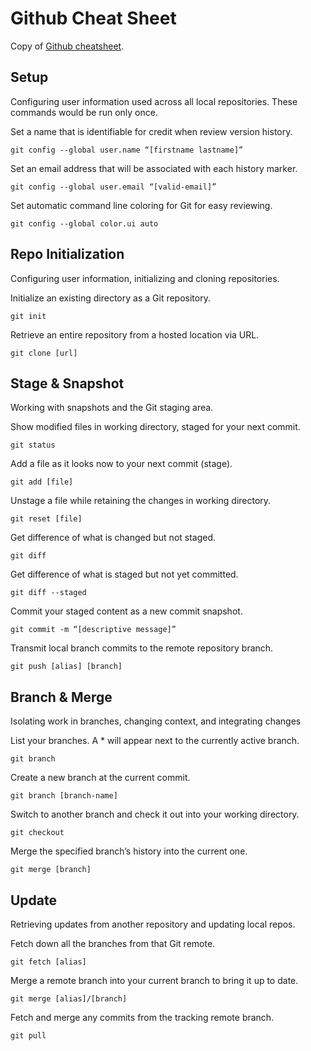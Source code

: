 # Github Cheat Sheet
Copy of [Github cheatsheet](https://education.github.com/git-cheat-sheet-education.pdf).

## Setup
Configuring user information used across all local repositories. These
commands would be run only once.

Set a name that is identifiable for credit when review version history.
```
git config --global user.name “[firstname lastname]”
```

Set an email address that will be associated with each history marker.
```
git config --global user.email “[valid-email]”
```

Set automatic command line coloring for Git for easy reviewing.
```
git config --global color.ui auto
```

## Repo Initialization
Configuring user information, initializing and cloning repositories.

Initialize an existing directory as a Git repository.
```
git init
```

Retrieve an entire repository from a hosted location via URL.
```
git clone [url]
```

## Stage & Snapshot
Working with snapshots and the Git staging area.

Show modified files in working directory, staged for your next commit.
```
git status
```

Add a file as it looks now to your next commit (stage).
```
git add [file]
```

Unstage a file while retaining the changes in working directory.
```
git reset [file]
```

Get difference of what is changed but not staged.
```
git diff
```

Get difference of what is staged but not yet committed.
```
git diff --staged
```

Commit your staged content as a new commit snapshot.
```
git commit -m “[descriptive message]”
```

Transmit local branch commits to the remote repository branch.
```
git push [alias] [branch]
```

## Branch & Merge
Isolating work in branches, changing context, and integrating changes

List your branches. A * will appear next to the currently active branch.
```
git branch
```

Create a new branch at the current commit.
```
git branch [branch-name]
```

Switch to another branch and check it out into your working directory.
```
git checkout
```

Merge the specified branch’s history into the current one.
```
git merge [branch]
```

## Update
Retrieving updates from another repository and updating local repos.

Fetch down all the branches from that Git remote.
```
git fetch [alias]
```

Merge a remote branch into your current branch to bring it up to date.
```
git merge [alias]/[branch]
```

Fetch and merge any commits from the tracking remote branch.
```
git pull
```
